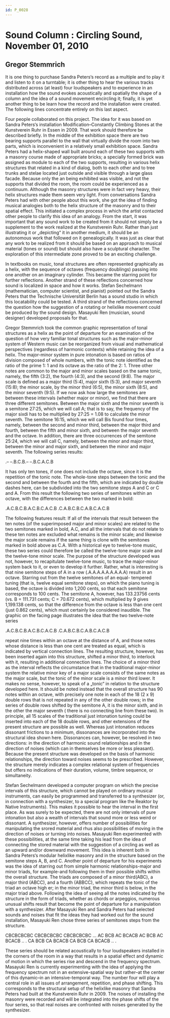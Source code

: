 ```yaml
---
id: P_0028
---
```

# Sound Column : Circling Sound, November 01, 2010
## Gregor Stemmrich

It is one thing to purchase Sandra Peters‘s record as a multiple and to play it and listen to it on a turntable; it is other thing to hear the various tracks distributed across (at least) four loudspeakers and to experience in an installation how the sound evokes acoustically and spatially the shape of a column and the idea of a sound movement encircling it; finally, it is yet another thing to be learn how the record and the installation were created. The following lines concentrate entirely on this last aspect.

Four people collaborated on this project. The idea for it was based on Sandra Peters‘s installation Modification–Constantly Climbing Stones at the Kunstverein Ruhr in Essen in 2009. That work should therefore be described briefly. In the middle of the exhibition space there are two bearing supports parallel to the wall that virtually divide the room into two parts, which is inconvenient in a relatively small exhibition space. Sandra Peters had a helix-shaped wall built around each of these two supports with a masonry course made of appropriate bricks; a specially formed brick was assigned as module to each of the two supports, resulting in various helix structures that related in a kind of dialog, both to each other and to tree trunks and stelae located just outside and visible through a large glass facade. Because only the an being exhibited was visible, and not the supports that divided the room, the room could be experienced as a continuum. Although the masonry structures were in fact very heavy, their helix structures made them seem very light. From conversations Sandra Peters had with other people about this work, she got the idea of finding musical analogies both to the helix structure of the masonry and to their spatial effect. This initiated a complex process in which the artist contacted other people to clarify this idea of an analogy. From the start, it was important that any sound work to be created from it should not simply be a supplement to the work realized at the Kunstverein Ruhr. Rather than just illustrating it or „depicting“ it in another medium, it should be an autonomous work that followed on it genealogically. It was just as clear that any work to be realized from it should be based on an approach to musical material (tones or sound) but should also have a sculptural character. The exploration of this intermediate zone proved to be an exciting challenge.

In textbooks on music, tonal structures are often represented graphically as a helix, with the sequence of octaves (frequency doublings) passing into one another on an imaginary cylinder. This became the starring point for further reflections. Another strand of these reflections concerned how sound is localized in space and how it works. Stefan Sechelmann (mathematician, computer scientist, and pianist) pointed out the Sandra Peters that the Technische Universität Berlin has a sound studio in which this locatability could be tested. A third strand of the reflections concerned the question how the suggestion of a rotating or helixlike movement could be produced by the sound design. Masayuki Ren (musician, sound designer) developed proposals for that.

Gregor Stemmrich took the common graphic representation of tonal  structures as a helix as the point of departure for an examination of the question of how very familiar tonal structures such as the major-minor system of Western music can be reorganized from visual and mathematical perspectives (regardless of harmonic contexts) while retaining the idea of a helix. The major-minor system in pure intonation is based on ratios of division composed of whole numbers, with the tonic note identified as the ratio of the prime 1: 1 and its octave as the ratio of the 2: 1. Three other notes are common to the major and minor scales based on the same tonic, namely, the fifth (3:2), the fourth (4:3), and the second (9:8). The major scale is defined as a major third (5:4), major sixth (5:3), and major seventh (15:8); the minor scale, by the minor third (6:5), the minor sixth (8:5), and the minor seventh (9:5). If we now ask how large the semitones are between these intervals (whether major or minor), we find that there are three different semitones. Between the major sixth and the minor seventh is a semitone 27:25, which we will call A; that is to say, the frequency of the major sixdi has to be multiplied by 27:25 = 1.08 to calculate the minor seventh. The semitone 16:15, which we will call Bis found four times, namely, between the second and minor third, between the major third and fourth, between the fifth and minor sixth, and between the major seventh and the octave. In addition, there are three occurrences of the semitone 25:24, which we will call C, namely, between the minor and major third, between the minor and major sixth, and between the minor and major seventh. The following series results:

.– –.B.C.B.– –.B.C.A.C.B

It has only ten tones, if one does not include the octave, since it is the repetition of the tonic note. The whole-tone steps between the tonic and the second and between the fourth and the fifth, which are indicated by double dashes here, can be subdivided into the two semitone steps A and C or C and A. From this result the following two series of semitones within an octave, with the differences between the two marked in bold:

.A.C.B.C.B.A.C.B.C.A.C.B
.C.A.B.C.B.C.A.B.C.A.C.B

The following features result: If all of the intervals that result between the ten notes (of the superimposed major and minor scales) are related to the two semitones marked in bold, A.C, and all the intervals that do not relate to these ten notes are excluded what remains is the minor scale; and likewise the major scale remains if the same thing is clone with the semitones marked in bold above as C.A. With a historical eye to twelve-tone music, these two series could therefore be called the twelve-tone major scale and the twelve-tone minor scale. The purpose of the structure developed was not, however, to recapitulate twelve-tone music, to trace the major-minor system back to it, or even to develop it further. Rather, what is interesting is that nine semitone steps of A in a row (.A.A.A.A.A.A.A.A.A) result in an octave. Starring out from the twelve semitones of an equal- tempered tuning (that is, twelve equal semitone steps), on which the piano tuning is based, the octave is divided into 1,200 cents, so that each semitone corresponds to 100 cents. The semitone A, however, has 133.23756 cents (vs. B = 111.731 cents; C = 70.672 cents), which multiplied by 9 gives 1,199.138 cents, so that the difference from the octave is less than one cent (just 0.862 cents), which must certainly be considered inaudible.  The graphic on the facing page illustrates the idea that the two twelve-note series

.A.C.B.C.B.A.C.B.C.A.C.B
.C.A.B.C.B.C.A.B.C.A.C.B

repeat nine times within an octave at the distance of A, and those notes whose distance is less than one cent are treated as equal, which is indicated by vertical connection lines. The resulting structure, however, has been inserted again into this structure, shifted a minor third, to interlock with it, resulting in additional connection lines. The choice of a minor third as the interval reflects the circumstance that in the traditional major-minor system the relative minor key of a major scale consists of the same notes as the major scale, but the tonic of the minor scale is a minor third lower. lt makes no sense, however, to speak of a „tonic“ in relation to the structure developed here. lt should be noted instead that the overall structure has 90 notes within an octave, with precisely one note in each of the 18 (2 x 9) double rows that is not repeated in any of the other double rows; in the series of double rows shifted by the semitone A, it is the minor sixth, and in the other the major seventh ( there is no connecting line from these two). In principle, all 15 scales of the traditional just intonation tuning could be inserted into each of the 18 double rows, and other extensions of the present structure are possible as well. Whereas just intonation reduces dissonant frictions to a minimum, dissonances are incorporated into the structural idea shown here. Dissonances can, however, be resolved in two directions: in the direction of harmonic sound relationships and in the direction of noises (which can in themselves be more or less pleasant). Because the present  structure was developed on the basis of harmonic relationships, the direction toward noises seems to be prescribed. However, the structure merely indicates a complex relational system of frequencies but offers no indications of their duration, volume, timbre sequence, or simultaneity. 

Stefan Sechelmann developed a computer program on which the precise intervals of this structure, which cannot be played on ordinary musical instruments, can easily be programmed and transferred to a synthesizer (or, in connection with a synthesizer, to a special program like the Reaktor by Native Instruments). This makes it possible to hear the interval in the first place. As was surely to be expected, there are not only intervals of pure  intonation but also a wealth of intervals that sound more or less weird or dissonant. A synthesizer, however, offers number of possibilities for manipulating the srored material and rhus
also possibilities of moving in the direction of noises or turning into noises. Masayuki Ren experimented with these possibilities, at the same time taking his lead from the idea of connecting the stored material with the suggestion of a circling as well as an upward and/or downward movement. This idea is inherent both  in Sandra Peters‘s modular helixlike masonry and in the structure  based on the semitone steps A, B, and C. Another point of departure  for his experiments was the idea of starring out from simple harmonic  relationships-major and minor triads, for example-and following them in  their possible shifts within the overall structure. The triads are composed  of a minor third(ABC), a major third (ABCC), and a fourth (ABBCC), which repeats the tonic of the triad an octave high er; in the minor triad, the  minor third is below, in the major triad above.  Following the idea of seeing all the notes indicated by the structure in the form of triads, whether as chords or arpeggios, numerous unusual shifts result that become the point of departure for a manipulation with a synthesizer. After Masayuki Ren and Sandra Peters had selected sounds and noises that fit the ideas they had worked out for the sound installation, Masayuki Ren chose three series of semitones steps from the structure. 

CBCBCBCBC CBCBCBCBC CBCBCBCBC ...
AC BCB AC BCACB AC BCB AC BCACB .. .
CA BCB CA BCACB CA BCB CA BCACB .. .

These series should be related acoustically to four loudspeakers installed in the corners of the room in a way that results in a spatial effect and dynamic of motion in which the series rise and descend in the frequency spectrum. Masayuki Ren is currently experimenting with the idea of applying the frequency spectrum not in an extensive-spatial way but rather–at the center of this dynamic–in an intensive-temporal way. The number four will play a central role in all issues of arrangement, repetition, and phase shifting. This corresponds to the structural setup of the helixlike masonry that Sandra Peters had built at the Kunstverein Ruhr in 2009. The noises of installing the masonry were recorded and will be integrated into the phase shifts of the four series, so that real noises are confronted with noises generated by the synthesizer.
